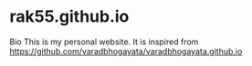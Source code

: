 # rak55.github.io
Bio
This is my personal website. It is inspired from https://github.com/varadbhogayata/varadbhogayata.github.io
